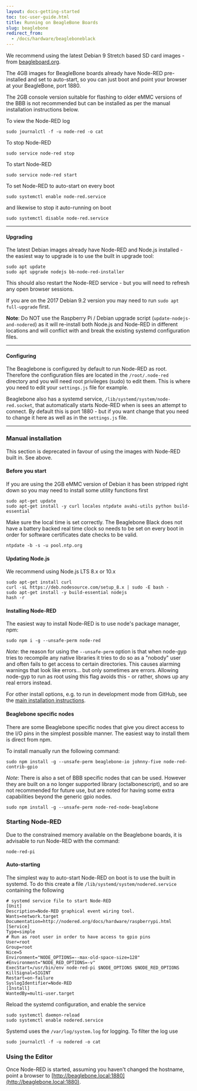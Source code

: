 ```yaml
---
layout: docs-getting-started
toc: toc-user-guide.html
title: Running on BeagleBone Boards
slug: beaglebone
redirect_from:
  - /docs/hardware/beagleboneblack
---
```


We recommend using the latest Debian 9 Stretch based SD card images - from
 <a href="https://beagleboard.org/latest-images" target="bbb">beagleboard.org</a>.

The 4GB images for BeagleBone boards already have Node-RED pre-installed and set to auto-start,
so you can just boot and point your browser at your BeagleBone, port 1880.

The 2GB console version suitable for flashing to older eMMC versions of the BBB is not recommended but can be
installed as per the manual installation instructions below.

To view the Node-RED log

    sudo journalctl -f -u node-red -o cat

To stop Node-RED

    sudo service node-red stop

To start Node-RED

    sudo service node-red start

To set Node-RED to auto-start on every boot

    sudo systemctl enable node-red.service

and likewise to stop it auto-running on boot

    sudo systemctl disable node-red.service


---

#### Upgrading

The latest Debian images already have Node-RED and Node.js installed - the easiest way to upgrade is to use the built in upgrade tool:

    sudo apt update
    sudo apt upgrade nodejs bb-node-red-installer

This should also restart the Node-RED service - but you will need to refresh any open browser sessions.

If you are on the 2017 Debian 9.2 version you may need to run `sudo apt full-upgrade` first.

**Note**: Do NOT use the Raspberry Pi / Debian upgrade script (`update-nodejs-and-nodered`) as
it will re-install both Node.js and Node-RED in different locations and will conflict with and
break the existing systemd configuration files.

---

#### Configuring

The Beaglebone is configured by default to run Node-RED as root. Therefore the configuration files are located in the
`/root/.node-red` directory and you will need root privileges (sudo) to edit them. This is where you need to edit your
`settings.js` file for example.

Beaglebone also has a systemd service, `/lib/systemd/system/node-red.socket`, that automatically starts Node-RED
when is sees an attempt to connect. By default this is port 1880 - but if you want change that you need to change it
here as well as in the `settings.js` file.

---

### Manual installation

<div class="doc-callout">
This section is deprecated in favour of using the images with Node-RED built in. See above.
</div>

#### Before you start

If you are using the 2GB eMMC version of Debian it has been stripped right down so you may need to install some
utility functions first

    sudo apt-get update
    sudo apt-get install -y curl locales ntpdate avahi-utils python build-essential

Make sure the local time is set correctly. The Beaglebone Black does not have a
battery backed real time clock so needs to be set on every boot in order for
software certificates date checks to be valid.

    ntpdate -b -s -u pool.ntp.org

#### Updating Node.js

We recommend using Node.js LTS 8.x or 10.x

    sudo apt-get install curl
    curl -sL https://deb.nodesource.com/setup_8.x | sudo -E bash -
    sudo apt-get install -y build-essential nodejs
    hash -r

#### Installing Node-RED

The easiest way to install Node-RED is to use node's package manager, npm:

    sudo npm i -g --unsafe-perm node-red

_Note_: the reason for using the `--unsafe-perm` option is that when node-gyp tries
to recompile any native libraries it tries to do so as a "nobody" user and often
fails to get access to certain directories. This causes alarming warnings that look
like errors... but only sometimes are errors. Allowing node-gyp to run as root using
this flag avoids this - or rather, shows up any real errors instead.

For other install options, e.g. to run in development mode from GitHub, see the [main installation instructions](../getting-started/installation#install-node-red).

#### Beaglebone specific nodes

There are some Beaglebone specific nodes that give you direct access to the I/O pins in the simplest possible manner.
The easiest way to install them is direct from npm.

To install manually run the following command:

    sudo npm install -g --unsafe-perm beaglebone-io johnny-five node-red-contrib-gpio

*Note*: There is also a set of BBB specific nodes that can be used. However they are built on a no longer supported
library (octalbonescript), and so are not recommended for future use, but are noted for having some extra capabilities
beyond the generic gpio nodes.

    sudo npm install -g --unsafe-perm node-red-node-beaglebone

### Starting Node-RED

Due to the constrained memory available on the Beaglebone boards, it is advisable to
run Node-RED with the command:

    node-red-pi

#### Auto-starting

The simplest way to auto-start Node-RED on boot is to use the built in systemd.
To do this create a file `/lib/systemd/system/nodered.service` containing the following

    # systemd service file to start Node-RED
    [Unit]
    Description=Node-RED graphical event wiring tool.
    Wants=network.target
    Documentation=http://nodered.org/docs/hardware/raspberrypi.html
    [Service]
    Type=simple
    # Run as root user in order to have access to gpio pins
    User=root
    Group=root
    Nice=5
    Environment="NODE_OPTIONS=--max-old-space-size=128"
    #Environment="NODE_RED_OPTIONS=-v"
    ExecStart=/usr/bin/env node-red-pi $NODE_OPTIONS $NODE_RED_OPTIONS
    KillSignal=SIGINT
    Restart=on-failure
    SyslogIdentifier=Node-RED
    [Install]
    WantedBy=multi-user.target

Reload the systemd configuration, and enable the service

    sudo systemctl daemon-reload
    sudo systemctl enable nodered.service

Systemd uses the `/var/log/system.log` for logging.  To filter the log use

    sudo journalctl -f -u nodered -o cat

### Using the Editor

Once Node-RED is started, assuming you haven't changed the hostname, point a
browser to [http://beaglebone.local:1880](http://beaglebone.local:1880).
